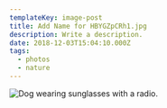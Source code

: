 ```yaml
---
templateKey: image-post
title: Add Name for HBYGZpCRh1.jpg
description: Write a description.
date: 2018-12-03T15:04:10.000Z
tags:
  - photos
  - nature
---
```

![Dog wearing sunglasses with a radio.](/img/HBYGZpCRh1.jpg)
